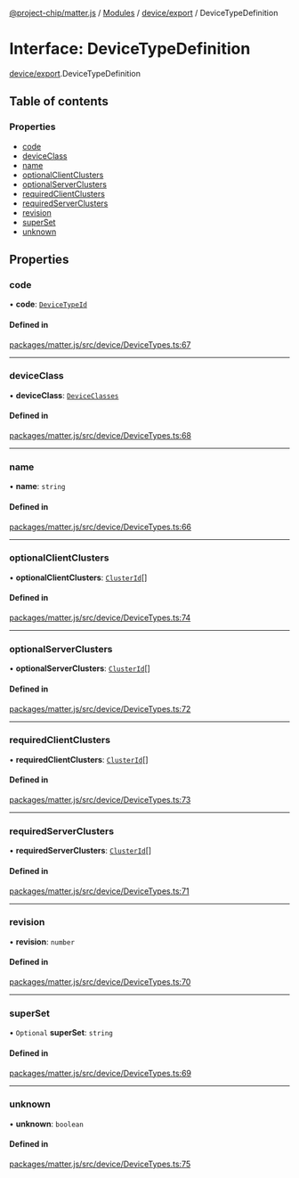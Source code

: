 [@project-chip/matter.js](../README.md) / [Modules](../modules.md) / [device/export](../modules/device_export.md) / DeviceTypeDefinition

# Interface: DeviceTypeDefinition

[device/export](../modules/device_export.md).DeviceTypeDefinition

## Table of contents

### Properties

- [code](device_export.DeviceTypeDefinition.md#code)
- [deviceClass](device_export.DeviceTypeDefinition.md#deviceclass)
- [name](device_export.DeviceTypeDefinition.md#name)
- [optionalClientClusters](device_export.DeviceTypeDefinition.md#optionalclientclusters)
- [optionalServerClusters](device_export.DeviceTypeDefinition.md#optionalserverclusters)
- [requiredClientClusters](device_export.DeviceTypeDefinition.md#requiredclientclusters)
- [requiredServerClusters](device_export.DeviceTypeDefinition.md#requiredserverclusters)
- [revision](device_export.DeviceTypeDefinition.md#revision)
- [superSet](device_export.DeviceTypeDefinition.md#superset)
- [unknown](device_export.DeviceTypeDefinition.md#unknown)

## Properties

### code

• **code**: [`DeviceTypeId`](../modules/datatype_export.md#devicetypeid)

#### Defined in

[packages/matter.js/src/device/DeviceTypes.ts:67](https://github.com/project-chip/matter.js/blob/b7330d72/packages/matter.js/src/device/DeviceTypes.ts#L67)

___

### deviceClass

• **deviceClass**: [`DeviceClasses`](../enums/device_export.DeviceClasses.md)

#### Defined in

[packages/matter.js/src/device/DeviceTypes.ts:68](https://github.com/project-chip/matter.js/blob/b7330d72/packages/matter.js/src/device/DeviceTypes.ts#L68)

___

### name

• **name**: `string`

#### Defined in

[packages/matter.js/src/device/DeviceTypes.ts:66](https://github.com/project-chip/matter.js/blob/b7330d72/packages/matter.js/src/device/DeviceTypes.ts#L66)

___

### optionalClientClusters

• **optionalClientClusters**: [`ClusterId`](../modules/datatype_export.md#clusterid)[]

#### Defined in

[packages/matter.js/src/device/DeviceTypes.ts:74](https://github.com/project-chip/matter.js/blob/b7330d72/packages/matter.js/src/device/DeviceTypes.ts#L74)

___

### optionalServerClusters

• **optionalServerClusters**: [`ClusterId`](../modules/datatype_export.md#clusterid)[]

#### Defined in

[packages/matter.js/src/device/DeviceTypes.ts:72](https://github.com/project-chip/matter.js/blob/b7330d72/packages/matter.js/src/device/DeviceTypes.ts#L72)

___

### requiredClientClusters

• **requiredClientClusters**: [`ClusterId`](../modules/datatype_export.md#clusterid)[]

#### Defined in

[packages/matter.js/src/device/DeviceTypes.ts:73](https://github.com/project-chip/matter.js/blob/b7330d72/packages/matter.js/src/device/DeviceTypes.ts#L73)

___

### requiredServerClusters

• **requiredServerClusters**: [`ClusterId`](../modules/datatype_export.md#clusterid)[]

#### Defined in

[packages/matter.js/src/device/DeviceTypes.ts:71](https://github.com/project-chip/matter.js/blob/b7330d72/packages/matter.js/src/device/DeviceTypes.ts#L71)

___

### revision

• **revision**: `number`

#### Defined in

[packages/matter.js/src/device/DeviceTypes.ts:70](https://github.com/project-chip/matter.js/blob/b7330d72/packages/matter.js/src/device/DeviceTypes.ts#L70)

___

### superSet

• `Optional` **superSet**: `string`

#### Defined in

[packages/matter.js/src/device/DeviceTypes.ts:69](https://github.com/project-chip/matter.js/blob/b7330d72/packages/matter.js/src/device/DeviceTypes.ts#L69)

___

### unknown

• **unknown**: `boolean`

#### Defined in

[packages/matter.js/src/device/DeviceTypes.ts:75](https://github.com/project-chip/matter.js/blob/b7330d72/packages/matter.js/src/device/DeviceTypes.ts#L75)
